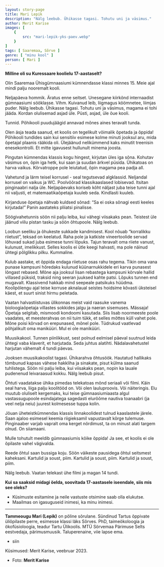 ```yaml
---
layout: story-page
title: Mari Lepik
description: "Nälg leebub. Ühikasse tagasi. Tohutu uni ja väsimus."
author: Merit Karise
images: [
    {
        src: "mari-lepik-yks-paev.webp"
    }
]
tags: [ Saaremaa, Sõrve ]
genre: [ "minu kool" ]
person: [ Mari ]
---
```


<!-- # {{$doc.title}} -->

**Milline oli su Kuressaare koolielu 17-aastaselt?**


Olin Saaremaa Ühisgümnaasiumi kümnendasse klassi minnes 15. Meie ajal mindi palju nooremalt kooli.

Neljapäeva hommik. Äratus enne seitset. Unesegane kiirkõnd internaadist gümnaasiumi sööklasse. Vihm. Kuivanud leib, liigmagus köömnetee, liimjas puder. Nälg leebub. Ühikasse tagasi. Tohutu uni ja väsimus, magama ei tohi jääda. Kordan olulisemad asjad üle. Püsti, asjad, üle õue kooli. 

Tunnid. Põhikooli puudujäägid annavad mõnes aines teravalt tunda. 

Olen äsja teada saanud, et koolis on tegelikult võimalik õpetada ja õppida! Põhikooli tundides sain kui sensitiiv esimese kolme minuti jooksul aru, mida õpetajal plaanis rääkida oli. Ülejäänud nelikümmend kaks minutit treenisin enesekontrolli. Et mitte igavusest hullunult minema joosta. 

Pingutan kümnendas klassis kogu hingest, kirjutan üles iga sõna. Kohutav väsimus on, õpin iga hetk, kui saan ja suudan ärkvel püsida. Ühikatoas on harva vaikus. Kõrvatroppe pole leiutatud, õpin magama pea padja all. 

Vahetund ja lärm teisel korrusel - seal tegutsevad algklassid. Neljandal korrusel on vaikus ja WC. Poolvõõrad klassikaaslased lobisevad. Itsitan pinginaabri nalja üle. Neljapäevaks koriseb kõht näljast juba teise tunni ajal nii valjusti, et matemaatikaõpetaja kuuleb seda. Kindlasti kuuleb. 

Kirjanduse õpetaja nähvab kuldsed sõnad: “Sa ei oska sõnagi eesti keeles kirjutada!” Panin aastateks pliiatsi pinalisse.

Söögivahetunnis söön nii palju leiba, kui vähegi viisakaks pean. Teistest üle jäänud viilu pistan tasku ja söön õhtupoole. Nälg leebub.

Loobun seeliku ja õhukeste sukkade kandmisest. Kool nõuab “korralikku riietust”, teksad on keelatud. Raha pole ja katkiste vineertoolide servad lõhuvad sukad juba esimese tunni lõpuks. Tajun teravalt oma riiete vanust, kulunust, imelikkust. Selles koolis ei ütle keegi halvasti, ma pole näinud ühtegi põlglikku pilku. Kummaline.

Kulub aastake, et õppida endaga riietuse osas rahu tegema. Tikin oma vana punase kampsuni hõredaks kulunud küünarnukkidele eri karva punasest lõngast rebased. Mõne aja jooksul lisan rebastega kampsuni kõrvale hallid villased püksid, traksid ning seeran juuksed kahte patsi. Lõpuks tunnen end mugavalt. Klassivend hakkab mind seepeale patsikuks hüüdma. Koolipõlengu ajal teise korruse aknalaual seistes hoidsime kõvasti üksteisel käest, et suurt sinist hirmu peletada.

Vaatan halvastiistuvas ülikonnas meist vaid raasuke vanema bioloogiaõpetaja villastes sokkides jalgu ja naeran sisemuses. Mässaja! Õpetaja selgitab, mismoodi kondoomi kasutada. Siis lisab noormeeste poole vaadates, et meesterahvas on nii tuim tükk, et selles mõttes küll vahet pole. Mõne poisi kõrvad on erepunased, mõnel pole. Tüdrukud vaatlevad põhjalikult oma maniküüri. Mul ei ole maniküüri. 

Muusikakool. Tunnen piinlikkust, sest polnud eelmisel päeval suutnud leida ühtegi vaba klaverit, et harjutada. Seda juhtus alatihti. Nädalavahetustel harjutan vähemalt 4 tundi päevas.

Jooksen muusikakoolist tagasi. Ühikarahva õhtusöök. Hautatud hallikaks tõmbunud kapsas vähese hakkliha ja sinakate, pisut külma saanud tuhlistega. Söön nii palju leiba, kui viisakaks pean, nopin ka lauale pudenenud leivaraasud kokku. Nälg leebub pisut.

Õhtuti vaadatakse ühika pimedas telekatoas mõnd seriaali või filmi. Käin seal harva, liiga palju koolitööd on. Või olen lauluproovis. Või näiteringis. Elu muutub oluliselt kergemaks, kui teise gümnaasiumiaasta algul vastassugupoole esindajatega sagedasti elurõõme nautiva toanaabri (ja veel nelja neiu) juurest kolmesesse tuppa kolin. 

Jõuan üheteistkümnendas klassis linnakoolidest tulnud kaaslastele järele. Saan ajaloo esimesel keemia riigieksamil vapustavalt kõrge tulemuse. Pinginaaber varjab vapralt oma kerget nördimust, ta on minust alati targem olnud. On siiamaani. 

Mulle tohutult meeldib gümnaasiumis kõike õppida! Ja see, et koolis ei ole õpilaste vahel vägivalda. 

Reede õhtul saan bussiga koju. Söön väikeste pausidega õhtul seitsmest kaheksani. Kartulid ja soust, piim. Kartulid ja soust, piim. Kartulid ja soust, piim. 

Nälg leebub. Vaatan telekast ühe filmi ja magan 14 tundi. 

**Kui sa saaksid midagi öelda, soovitada 17-aastasele iseendale, siis mis see oleks?**

- Küsimuste esitamine ja neile vastuste otsimine saab olla elukutse.
- Maailmas on igasuguseid inimesi, ka minu inimesi.

* * *

**Tammeougu Mari (Lepik)** on põline sõrulane. Sündinud Tartus õppivate üliõpilaste perre, esimesse klassi läks Sõrves. PhD, taimeökoloogia ja ökofüsioloogia, teadur Tartu Ülikoolis. MTÜ Sörvemaa Pärimuse Selts eestvedaja, pärimusmuusik. Taluperenaine, viie lapse ema.


<story-author :author="author"></story-author>

<details-wrapper summary="Mis mõtted tekkisid?">

- siin

</details-wrapper>

<details-wrapper summary="Allikad" class="text-sm" icon="icon-park-outline:document-folder">

Küsimused: Merit Karise, veebruar 2023.
- Foto: **Merit Karise**

</details-wrapper>
